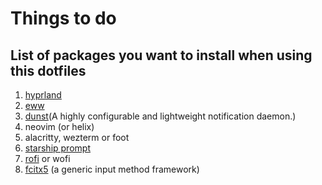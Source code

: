 # Things to do
## List of packages you want to install when using this dotfiles
1. [hyprland](https://hyprland.org/)
2. [eww](https://github.com/elkowar/eww)
3. [dunst](https://github.com/dunst-project/dunst)(A highly configurable and lightweight notification daemon.)
4. neovim (or helix)
5. alacritty, wezterm or foot
6. [starship prompt](https://starship.rs/)
7. [rofi](https://github.com/davatorium/rofi) or wofi
8. [fcitx5](https://github.com/fcitx/fcitx5) (a generic input method framework)
